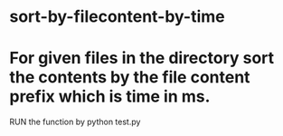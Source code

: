 # sort-by-filecontent-by-time

# For given files in the directory sort the contents by the file content prefix which is time in ms.


RUN the function by 
python test.py
